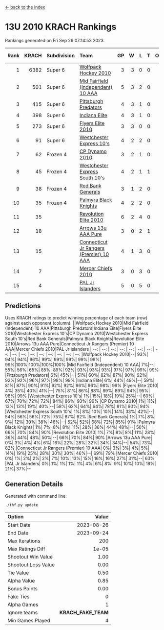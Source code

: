 [<- back to the index](readme.md)
# 13U 2010 KRACH Rankings
Rankings generated on Fri Sep 29 07:14:53 2023.

Rank|KRACH|Subdivision|Team|GP|W|L|T|OTW|OTL|SoS|Exp Wins|Win Diff
---:|---:|:---|:---|---:|---:|---:|---:|---:|---:|---:|---:|---:
1|6382|Super 6|[Wolfpack Hockey 2010](https://gamesheetstats.com/seasons/3664/teams/140960/schedule)|3|3|0|0|0|0|261|3.8|-0.0
2|501|Super 6|[Mid Fairfield (Independent) 10 AAA](https://gamesheetstats.com/seasons/3664/teams/140956/schedule)|5|3|2|0|0|0|2155|3.8|-0.0
3|415|Super 6|[Pittsburgh Predators](https://gamesheetstats.com/seasons/3664/teams/140974/schedule)|4|3|1|0|0|0|174|3.9|0.0
4|398|Super 6|[Indiana Elite](https://gamesheetstats.com/seasons/3664/teams/144350/schedule)|4|3|1|0|0|0|177|3.9|0.0
5|273|Super 6|[Flyers Elite 2010](https://gamesheetstats.com/seasons/3664/teams/140963/schedule)|3|3|0|0|0|0|11|3.9|0.0
6|91|Super 6|[Westchester Express 10's](https://gamesheetstats.com/seasons/3664/teams/140967/schedule)|4|2|2|0|0|0|306|2.8|-0.0
7|62|Frozen 4|[CP Dynamo 2010](https://gamesheetstats.com/seasons/3664/teams/140968/schedule)|3|2|1|0|0|0|250|2.9|0.0
8|45|Frozen 4|[Westchester Express South 10's](https://gamesheetstats.com/seasons/3664/teams/140971/schedule)|4|2|1|1|0|0|109|3.3|-0.0
9|38|Frozen 4|[Red Bank Generals](https://gamesheetstats.com/seasons/3664/teams/140962/schedule)|3|1|2|0|0|1|262|1.9|0.0
10|35|Frozen 4|[Palmyra Black Knights](https://gamesheetstats.com/seasons/3664/teams/140973/schedule)|4|2|2|0|0|0|29|2.9|0.0
11|35||[Revolution Elite 2010](https://gamesheetstats.com/seasons/3664/teams/140975/schedule)|6|2|4|0|0|0|1042|2.9|0.0
12|18||[Arrows 13u AAA Pure](https://gamesheetstats.com/seasons/3664/teams/140965/schedule)|3|0|2|1|0|0|58|1.3|-0.0
13|15||[Connecticut Jr Rangers (Premier) 10 AAA](https://gamesheetstats.com/seasons/3664/teams/140958/schedule)|4|1|3|0|0|0|120|1.9|0.0
14|7||[Mercer Chiefs 2010](https://gamesheetstats.com/seasons/3664/teams/140964/schedule)|3|0|3|0|0|0|88|0.9|0.0
15|4||[PAL Jr Islanders](https://gamesheetstats.com/seasons/3664/teams/140969/schedule)|5|0|5|0|0|0|42|0.9|0.0

## Predictions
Uses KRACH ratings to predict winning percentage of each team (row) against each opponent (column).
||Wolfpack Hockey 2010|Mid Fairfield (Independent) 10 AAA|Pittsburgh Predators|Indiana Elite|Flyers Elite 2010|Westchester Express 10's|CP Dynamo 2010|Westchester Express South 10's|Red Bank Generals|Palmyra Black Knights|Revolution Elite 2010|Arrows 13u AAA Pure|Connecticut Jr Rangers (Premier) 10 AAA|Mercer Chiefs 2010|PAL Jr Islanders
| --: | --: | --: | --: | --: | --: | --: | --: | --: | --: | --: | --: | --: | --: | --: | --: 
|Wolfpack Hockey 2010|--| 93%| 94%| 94%| 96%| 99%| 99%| 99%| 99%| 99%| 99%|100%|100%|100%|100%
|Mid Fairfield (Independent) 10 AAA|  7%|--| 55%| 56%| 65%| 85%| 89%| 92%| 93%| 93%| 93%| 97%| 97%| 99%| 99%
|Pittsburgh Predators|  6%| 45%|--| 51%| 60%| 82%| 87%| 90%| 92%| 92%| 92%| 96%| 97%| 98%| 99%
|Indiana Elite|  6%| 44%| 49%|--| 59%| 81%| 87%| 90%| 91%| 92%| 92%| 96%| 96%| 98%| 99%
|Flyers Elite 2010|  4%| 35%| 40%| 41%|--| 75%| 81%| 86%| 88%| 89%| 89%| 94%| 95%| 98%| 99%
|Westchester Express 10's|  1%| 15%| 18%| 19%| 25%|--| 60%| 67%| 70%| 72%| 72%| 84%| 86%| 93%| 96%
|CP Dynamo 2010|  1%| 11%| 13%| 13%| 19%| 40%|--| 58%| 62%| 64%| 64%| 78%| 81%| 90%| 94%
|Westchester Express South 10's|  1%|  8%| 10%| 10%| 14%| 33%| 42%|--| 54%| 56%| 56%| 72%| 75%| 87%| 92%
|Red Bank Generals|  1%|  7%|  8%|  9%| 12%| 30%| 38%| 46%|--| 52%| 52%| 68%| 72%| 85%| 91%
|Palmyra Black Knights|  1%|  7%|  8%|  8%| 11%| 28%| 36%| 44%| 48%|--| 50%| 66%| 70%| 84%| 90%
|Revolution Elite 2010|  1%|  7%|  8%|  8%| 11%| 28%| 36%| 44%| 48%| 50%|--| 66%| 70%| 84%| 90%
|Arrows 13u AAA Pure|  0%|  3%|  4%|  4%|  6%| 16%| 22%| 28%| 32%| 34%| 34%|--| 54%| 73%| 82%
|Connecticut Jr Rangers (Premier) 10 AAA|  0%|  3%|  3%|  4%|  5%| 14%| 19%| 25%| 28%| 30%| 30%| 46%|--| 69%| 79%
|Mercer Chiefs 2010|  0%|  1%|  2%|  2%|  2%|  7%| 10%| 13%| 15%| 16%| 16%| 27%| 31%|--| 63%
|PAL Jr Islanders|  0%|  1%|  1%|  1%|  1%|  4%|  6%|  8%|  9%| 10%| 10%| 18%| 21%| 37%|--

## Generation Details

Generated with command line:
```
./thf.py update
```

| Option | Value |
| :----- | ----: |
| Start Date | 2023-08-26 |
| End Date | 2023-09-24 |
| Max Iterations | 200 |
| Max Ratings Diff | 1e-05 |
| Shootout Win Value | 1.00 |
| Shootout Loss Value | 0.00 |
| Tie Value | 0.50 |
| Alpha Value | 0.85 |
| Bonus Points | 0.00 |
| Fake Ties | 0 |
| Alpha Games | 1 |
| Ignore teams | __KRACH_FAKE_TEAM__ |
| Min Games Played | 4 |

